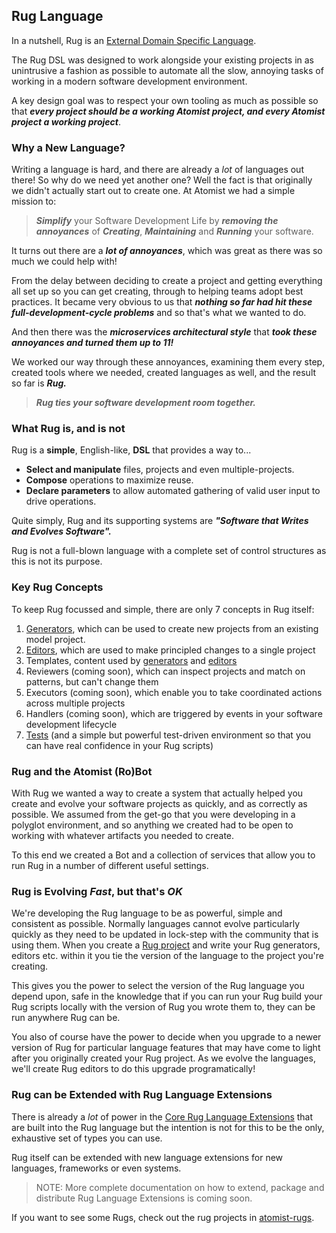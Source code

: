 ## Rug Language

In a nutshell, Rug is an
[External Domain Specific Language](http://martinfowler.com/books/dsl.html).

The Rug DSL was designed to work alongside your existing projects in
as unintrusive a fashion as possible to automate all the slow,
annoying tasks of working in a modern software development
environment.

A key design goal was to respect your own tooling as much as possible
so that ***every project should be a working Atomist project, and
every Atomist project a working project***.

### Why a New Language?

Writing a language is hard, and there are already a *lot* of languages
out there! So why do we need yet another one? Well the fact is that
originally we didn't actually start out to create one. At Atomist we
had a simple mission to:

> ***Simplify*** your Software Development Life by ***removing the
> annoyances*** of ***Creating***, ***Maintaining*** and ***Running***
> your software.

It turns out there are a ***lot of annoyances***, which was great as
there was so much we could help with!

From the delay between deciding to create a project and getting
everything all set up so you can get creating, through to helping
teams adopt best practices. It became very obvious to us that
***nothing so far had hit these full-development-cycle problems*** and
so that's what we wanted to do.

And then there was the ***microservices architectural style*** that
***took these annoyances and turned them up to 11!***

We worked our way through these annoyances, examining them every step,
created tools where we needed, created languages as well, and the
result so far is ***Rug.***

> ***Rug ties your software development room together.***

### What Rug is, and is not

Rug is a **simple**, English-like, **DSL** that provides a way to...

*   **Select and manipulate** files, projects and even
    multiple-projects.
*   **Compose** operations to maximize reuse.
*   **Declare parameters** to allow automated gathering of valid user
    input to drive operations.

Quite simply, Rug and its supporting systems are ***"Software that
Writes and Evolves Software".***

Rug is not a full-blown language with a complete set of control
structures as this is not its purpose.

### Key Rug Concepts

To keep Rug focussed and simple, there are only 7 concepts in Rug
itself:

1.   [Generators](/atomist/rug/generators.md), which can be used to
    create new projects from an existing model project.
2.   [Editors](/atomist/rug/editors.md), which are used to make
    principled changes to a single project
3.   Templates, content used by
    [generators](/atomist/rug/generators.md)
    and [editors](/atomist/rug/editors.md)
4.   Reviewers (coming soon), which can inspect projects and match on
    patterns, but can't change them
5.   Executors (coming soon), which enable you to take coordinated actions
    across multiple projects
6.   Handlers (coming soon), which are triggered by events in your software
    development lifecycle
7.  [Tests](/atomist/rug/tests.md) (and a simple but powerful
    test-driven environment so that you can have real confidence in
    your Rug scripts)

### Rug and the Atomist (Ro)Bot

With Rug we wanted a way to create a system that actually helped you
create and evolve your software projects as quickly, and as correctly
as possible. We assumed from the get-go that you were developing in a
polyglot environment, and so anything we created had to be open to
working with whatever artifacts you needed to create.

To this end we created a Bot and a collection of services that allow
you to run Rug in a number of different useful settings.

### Rug is Evolving *Fast*, but that's *OK*

We're developing the Rug language to be as powerful, simple
and consistent as possible. Normally languages cannot evolve
particularly quickly as they need to be updated in lock-step with the
community that is using them. When you create
a [Rug project](../archives.md) and write your Rug generators, editors
etc. within it you tie the version of the language to the project
you're creating.

This gives you the power to select the version of the Rug language you
depend upon, safe in the knowledge that if you can run your Rug build
your Rug scripts locally with the version of Rug you wrote them to,
they can be run anywhere Rug can be.

You also of course have the power to decide when you upgrade to a
newer version of Rug for particular language features that may have
come to light after you originally created your Rug project. As we
 evolve the languages, we'll create Rug editors to do this upgrade programatically!

### Rug can be Extended with Rug Language Extensions

There is already a *lot* of power in
the [Core Rug Language Extensions](../extensions/index.md) that are built
into the Rug language but the intention is not for this to be the
only, exhaustive set of types you can use.

Rug itself can be extended with new language extensions for new languages,
frameworks or even systems.

> NOTE: More complete documentation on how to extend, package and
> distribute Rug Language Extensions is coming soon.

If you want to see some Rugs, check out the rug projects in [atomist-rugs](https://github.com/atomist-rugs).
